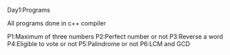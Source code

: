 Day1:Programs 

All programs done in c++ compiler

P1:Maximum of three numbers
P2:Perfect number or not
P3:Reverse a word
P4:Eligible to vote or not
P5:Palindrome or not
P6:LCM and GCD
